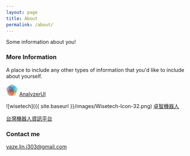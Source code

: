 ```yaml
---
layout: page
title: About
permalink: /about/
---
```


Some information about you!

### More Information

A place to include any other types of information that you'd like to include about yourself.

![AnalyzerUI](https://github.com/yazelin/yazelin.github.io/raw/refs/heads/master/Release/AnalyzerUI/AnalyzerUI-Icon-32.png) [AnalyzerUI](https://yazelin.github.io/AnalyzerUI/)

![wisetech]({{ site.baseurl }}/images/Wisetech-Icon-32.png) [卓智機器人](http://www.wtech.com.tw/)

[台灣機器人資訊平台](http://forum.wtech.com.tw/)

### Contact me

[yaze.lin.j303@gmail.com](mailto:yaze.lin.j303@gmail.com)